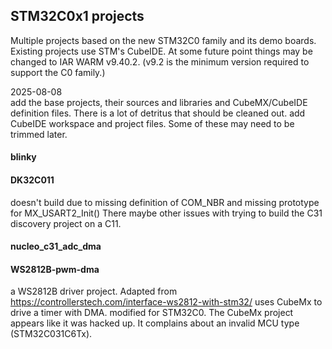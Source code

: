 ## STM32C0x1 projects
Multiple projects based on the new STM32C0 family and its demo boards.
Existing projects use STM's CubeIDE. At some future point things may be changed to IAR WARM v9.40.2. (v9.2 is the minimum version required to support the C0 family.)

2025-08-08  
add the base projects, their sources and libraries and CubeMX/CubeIDE definition files. There is a lot of detritus that should be cleaned out.
add CubeIDE workspace and project files. Some of these may need to be trimmed later.

#### blinky

#### DK32C011
doesn't build due to missing definition of COM_NBR and missing prototype for MX_USART2_Init()
There maybe other issues with trying to build the C31 discovery project on a C11.

#### nucleo_c31_adc_dma

#### WS2812B-pwm-dma
a WS2812B driver project. 
Adapted from https://controllerstech.com/interface-ws2812-with-stm32/
uses CubeMx to drive a timer with DMA. modified for STM32C0.
The CubeMx project appears like it was hacked up. It complains about an invalid MCU type (STM32C031C6Tx).

